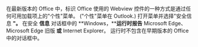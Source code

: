在最新版本的 Office 中，标识 Office 使用的 Webview 控件的一种方式是通过任何可用加载项上的"[](../design/task-pane-add-ins.md#personality-menu)个性"菜单。  ("个性"菜单在 Outlook.) 打开菜单并选择"安全信息 **"。** 在安全 **信息** 对话框中的 **Windows，****运行时报告** Microsoft Edge、Microsoft Edge 旧版 **或** Internet Explorer。  运行时不包含在早期版本的 Office 中的对话框中。 

